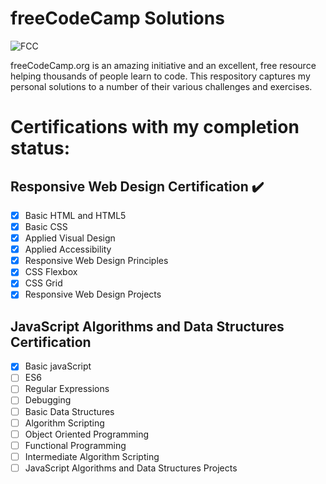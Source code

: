 # freeCodeCamp Solutions
![FCC ][fcc-img]

[fcc-img]:https://camo.githubusercontent.com/60c67cf9ac2db30d478d21755289c423e1f985c6/68747470733a2f2f73332e616d617a6f6e6177732e636f6d2f66726565636f646563616d702f776964652d736f6369616c2d62616e6e65722e706e67
freeCodeCamp.org is an amazing initiative and an excellent, free resource helping thousands of people learn to code. This respository captures my personal solutions to a number of their various challenges and exercises.
# Certifications with my completion status:
## Responsive Web Design Certification ✔️
- [x] Basic HTML and HTML5
- [x] Basic CSS
- [x] Applied Visual Design
- [x] Applied Accessibility
- [x] Responsive Web Design Principles
- [x] CSS Flexbox
- [x] CSS Grid
- [x] Responsive Web Design Projects

## JavaScript Algorithms and Data Structures Certification
- [x] Basic javaScript
- [ ] ES6
- [ ] Regular Expressions
- [ ] Debugging
- [ ] Basic Data Structures
- [ ] Algorithm Scripting
- [ ] Object Oriented Programming
- [ ] Functional Programming
- [ ] Intermediate Algorithm Scripting
- [ ] JavaScript Algorithms and Data Structures Projects
